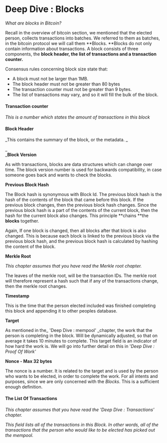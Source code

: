 # **Deep Dive : Blocks**



_What are blocks in Bitcoin?_

Recall in the overview of bitcoin section, we mentioned that the elected person, collects transactions into batches. We referred to them as batches, in the bitcoin protocol we will call them **Blocks. **Blocks do not only contain information about transactions. A block consists of three components, the **block header, the list of transactions and a transaction counter.**

Consensus rules concerning block size state that:

* A block must not be larger than 1MB.
* The block header must not be greater than 80 bytes
* The transaction counter must not be greater than 9 bytes.
* The list of transactions may vary, and so it will fill the bulk of the block.

#### Transaction counter

_This is a number which states the amount of transactions in this block_

#### Block Header

_This contains the summary of the block, or the metadata. _

_                    
_**Block Version**

As with transactions, blocks are data structures which can change over time. The block version number is used for backwards compatibility, in case someone goes back and wants to check the blocks.

**Previous Block Hash**

The Block hash is synonymous with Block Id. The previous block hash is the hash of the contents of the block that came before this block. If the previous block changes, then the previous block hash changes. Since the previous block hash is a part of the contents of the current block, then the hash for the current block also changes. This principle **chains **the **blocks** together.

Again, If one block is changed, then all blocks after that block is also changed. This is because each block is linked to the previous block via the previous block hash, and the previous block hash is calculated by hashing the content of the block.

**Merkle Root**

_This chapter assumes that you have read the Merkle root chapter._

The leaves of the merkle root, will be the transaction IDs. The merkle root will therefore represent a hash such that if any of the transactions change, then the merkle root changes.

**Timestamp**

This is the time that the person elected included was finished completing this block and appending it to other peoples database.

**Target**

As mentioned in the\_ 'Deep Dive : mempool'  \_chapter, the work that the person is completing in the block. Will be dynamically adjusted, so that on average it takes 10 minutes to complete. This target field is an indicator of how hard the work is. We will go into further detail on this in '_Deep Dive : Proof Of Work'_

**Nonce - Max 32 bytes**

The nonce is a number. It is related to the target and is used by the person who wants to be elected, in order to complete the work. For all intents and purposes, since we are only concerned with the _Blocks_. This is a sufficient enough definition.

#### The List Of Transactions

_This chapter assumes that you have read the 'Deep Dive : Transactions' chapter._

_This field lists all of the transactions in this Block. In other words, all of the transactions that the person who would like to be elected has picked out the mempool._


